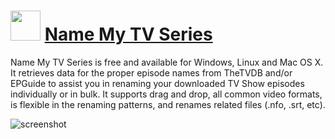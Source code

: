 # <img src="https://raw.githubusercontent.com/JourneyOver/chocolatey-packages/master/icons/namemytvseries.png" width="48" height="48"/> [Name My TV Series](https://chocolatey.org/packages/namemytvseries.portable)

Name My TV Series is free and available for Windows, Linux and Mac OS X. It retrieves data for the proper episode names from TheTVDB and/or EPGuide to assist you in renaming your downloaded TV Show episodes individually or in bulk. It supports drag and drop, all common video formats, is flexible in the renaming patterns, and renames related files (.nfo, .srt, etc).

![screenshot](https://raw.githubusercontent.com/JourneyOver/chocolatey-packages/master/readme_imgs/namemytvseries.png)
